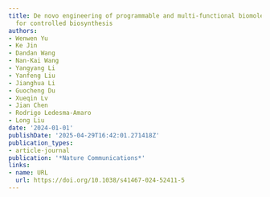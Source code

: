 ```yaml
---
title: De novo engineering of programmable and multi-functional biomolecular condensates
  for controlled biosynthesis
authors:
- Wenwen Yu
- Ke Jin
- Dandan Wang
- Nan‐Kai Wang
- Yangyang Li
- Yanfeng Liu
- Jianghua Li
- Guocheng Du
- Xueqin Lv
- Jian Chen
- Rodrigo Ledesma‐Amaro
- Long Liu
date: '2024-01-01'
publishDate: '2025-04-29T16:42:01.271418Z'
publication_types:
- article-journal
publication: '*Nature Communications*'
links:
- name: URL
  url: https://doi.org/10.1038/s41467-024-52411-5
---
```

